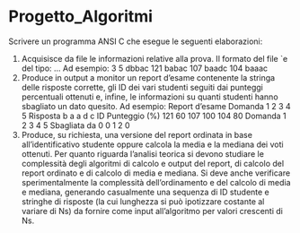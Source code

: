 # Progetto_Algoritmi

Scrivere un programma ANSI C che esegue le seguenti elaborazioni:
1. Acquisisce da file le informazioni relative alla prova. Il formato del file `e del tipo:
<Numero totale degli studenti> <Numero delle domande della prova> <Stringa risposte corrette>
<ID1> <stringaID1>
<ID2> <stringaID2>
...
<IDNs> <stringaIDNs>
Ad esempio:
3
5
dbbac
121 babac 107 baadc 104 baaac
2. Produce in output a monitor un report d’esame contenente la stringa delle risposte corrette, gli ID dei vari studenti seguiti dai punteggi percentuali ottenuti e, infine, le informazioni su
quanti studenti hanno sbagliato un dato quesito.
Ad esempio:
Report d’esame Domanda 1 2 3 4 5 Risposta b a a d c ID Punteggio (%) 121 60
107 100 104 80
Domanda 1 2 3 4 5 Sbagliata da 0 0 1 2 0
3. Produce, su richiesta, una versione del report ordinata in base all’identificativo studente oppure calcola la media e la mediana dei voti ottenuti.
Per quanto riguarda l’analisi teorica si devono studiare le complessità degli algoritmi di calcolo
e output del report, di calcolo del report ordinato e di calcolo di media e mediana.
Si deve anche verificare sperimentalmente la complessità dell’ordinamento e del calcolo di media e mediana, generando casualmente una sequenza di ID studente e stringhe di risposte (la cui lunghezza si può ipotizzare costante al variare di Ns) da fornire come input all’algoritmo per valori
crescenti di Ns.
